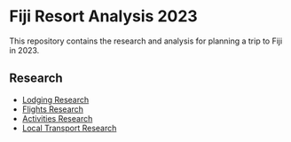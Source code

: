 # Fiji Resort Analysis 2023

This repository contains the research and analysis for planning a trip to Fiji in 2023.

## Research

- [Lodging Research](https://github.com/matthewhand/fiji-resort-analysis-2023/blob/main/research-lodging.md)
- [Flights Research](https://github.com/matthewhand/fiji-resort-analysis-2023/blob/main/research-flights.md)
- [Activities Research](https://github.com/matthewhand/fiji-resort-analysis-2023/blob/main/research-activities.md)
- [Local Transport Research](https://github.com/matthewhand/fiji-resort-analysis-2023/blob/main/research-local-transport.md)
